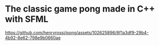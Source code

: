 # The classic game pong made in C++ with SFML



https://github.com/henryrossi/pong/assets/102625896/8f1a3df9-29b4-4b92-8e62-798e9b0660ae

